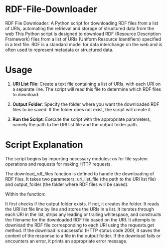 # RDF-File-Downloader
RDF File Downloader: A Python script for downloading RDF files from a list of URIs, automating the retrieval and storage of structured data from the web
This Python script is designed to download RDF (Resource Description Framework) files from a list of URIs (Uniform Resource Identifiers) specified in a text file. RDF is a standard model for data interchange on the web and is often used to represent metadata or structured data.

# Usage
1. **URI List File**: Create a text file containing a list of URIs, with each URI on a separate line. The script will read this file to determine which RDF files to download.

2. **Output Folder**: Specify the folder where you want the downloaded RDF files to be saved. If the folder does not exist, the script will create it.

3. **Run the Script**: Execute the script with the appropriate parameters, namely the path to the URI list file and the output folder path.

# Script Explanation
The script begins by importing necessary modules: os for file system operations and requests for making HTTP requests.

The download_rdf_files function is defined to handle the downloading of RDF files. It takes two parameters: uri_list_file (the path to the URI list file) and output_folder (the folder where RDF files will be saved).

Within the function:

It first checks if the output folder exists. If not, it creates the folder.
It reads the URI list file line by line and stores the URIs in a list.
It iterates through each URI in the list, strips any leading or trailing whitespace, and constructs the filename for the downloaded RDF file based on the URI.
It attempts to download the RDF file corresponding to each URI using the requests.get method.
If the download is successful (HTTP status code 200), it saves the content of the response to a file in the output folder.
If the download fails or encounters an error, it prints an appropriate error message.
